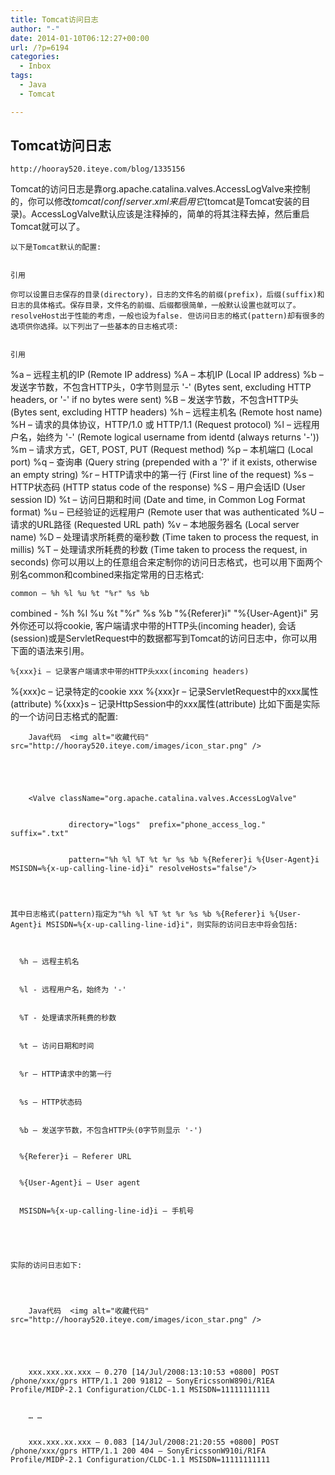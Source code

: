 ```yaml
---
title: Tomcat访问日志
author: "-"
date: 2014-01-10T06:12:27+00:00
url: /?p=6194
categories:
  - Inbox
tags:
  - Java
  - Tomcat

---
```

## Tomcat访问日志
  
    http://hooray520.iteye.com/blog/1335156
  
  Tomcat的访问日志是靠org.apache.catalina.valves.AccessLogValve来控制的，你可以修改$tomcat/conf/server.xml来启用它 ($tomcat是Tomcat安装的目录)。AccessLogValve默认应该是注释掉的，简单的将其注释去掉，然后重启Tomcat就可以了。
  
    以下是Tomcat默认的配置: 
  
  
    引用
  
<Valve className="org.apache.catalina.valves.AccessLogValve"
 directory="logs"  prefix="localhost_access_log." suffix=".txt"
 pattern="common" resolveHosts="false"/>
  
    你可以设置日志保存的目录(directory)，日志的文件名的前缀(prefix)，后缀(suffix)和日志的具体格式。保存目录，文件名的前缀、后缀都很简单，一般默认设置也就可以了。resolveHost出于性能的考虑，一般也设为false. 但访问日志的格式(pattern)却有很多的选项供你选择。以下列出了一些基本的日志格式项: 
  
  
    引用

%a – 远程主机的IP (Remote IP address)
 %A – 本机IP (Local IP address)
 %b – 发送字节数，不包含HTTP头，0字节则显示 '-' (Bytes sent, excluding HTTP headers, or '-' if no bytes
 were sent)
 %B – 发送字节数，不包含HTTP头 (Bytes sent, excluding HTTP headers)
 %h – 远程主机名 (Remote host name)
 %H – 请求的具体协议，HTTP/1.0 或 HTTP/1.1 (Request protocol)
 %l – 远程用户名，始终为 '-' (Remote logical username from identd (always returns '-'))
 %m – 请求方式，GET, POST, PUT (Request method)
 %p – 本机端口 (Local port)
 %q – 查询串 (Query string (prepended with a '?' if it exists, otherwise
 an empty string)
 %r – HTTP请求中的第一行 (First line of the request)
 %s – HTTP状态码 (HTTP status code of the response)
 %S – 用户会话ID (User session ID)
 %t – 访问日期和时间 (Date and time, in Common Log Format format)
 %u – 已经验证的远程用户 (Remote user that was authenticated
 %U – 请求的URL路径 (Requested URL path)
 %v – 本地服务器名 (Local server name)
 %D – 处理请求所耗费的毫秒数 (Time taken to process the request, in millis)
 %T – 处理请求所耗费的秒数 (Time taken to process the request, in seconds)
 你可以用以上的任意组合来定制你的访问日志格式，也可以用下面两个别名common和combined来指定常用的日志格式:
  
    common – %h %l %u %t "%r" %s %b
 combined -
 %h %l %u %t "%r" %s %b "%{Referer}i" "%{User-Agent}i"
 另外你还可以将cookie, 客户端请求中带的HTTP头(incoming header), 会话(session)或是ServletRequest中的数据都写到Tomcat的访问日志中，你可以用下面的语法来引用。
  
    %{xxx}i – 记录客户端请求中带的HTTP头xxx(incoming headers)
 %{xxx}c – 记录特定的cookie xxx
 %{xxx}r – 记录ServletRequest中的xxx属性(attribute)
 %{xxx}s – 记录HttpSession中的xxx属性(attribute)
 比如下面是实际的一个访问日志格式的配置:
  
        Java代码  <img alt="收藏代码" src="http://hooray520.iteye.com/images/icon_star.png" />
      
    
    
    
      
        <Valve className="org.apache.catalina.valves.AccessLogValve"
      
      
                 directory="logs"  prefix="phone_access_log." suffix=".txt"
      
      
                 pattern="%h %l %T %t %r %s %b %{Referer}i %{User-Agent}i MSISDN=%{x-up-calling-line-id}i" resolveHosts="false"/>
      
    
  
  
    其中日志格式(pattern)指定为"%h %l %T %t %r %s %b %{Referer}i %{User-Agent}i MSISDN=%{x-up-calling-line-id}i"，则实际的访问日志中将会包括: 
  
  
    
      %h – 远程主机名
    
    
      %l - 远程用户名，始终为 '-'
    
    
      %T - 处理请求所耗费的秒数
    
    
      %t – 访问日期和时间
    
    
      %r – HTTP请求中的第一行
    
    
      %s – HTTP状态码
    
    
      %b – 发送字节数，不包含HTTP头(0字节则显示 '-')
    
    
      %{Referer}i – Referer URL
    
    
      %{User-Agent}i – User agent
    
    
      MSISDN=%{x-up-calling-line-id}i – 手机号
    
    
    
  
  
    实际的访问日志如下: 
  
  
    
      
        Java代码  <img alt="收藏代码" src="http://hooray520.iteye.com/images/icon_star.png" />
      
    
    
    
      
        xxx.xxx.xx.xxx – 0.270 [14/Jul/2008:13:10:53 +0800] POST /phone/xxx/gprs HTTP/1.1 200 91812 – SonyEricssonW890i/R1EA Profile/MIDP-2.1 Configuration/CLDC-1.1 MSISDN=11111111111
      
      
        … …
      
      
        xxx.xxx.xx.xxx – 0.083 [14/Jul/2008:21:20:55 +0800] POST /phone/xxx/gprs HTTP/1.1 200 404 – SonyEricssonW910i/R1FA Profile/MIDP-2.1 Configuration/CLDC-1.1 MSISDN=11111111111
